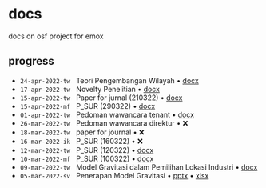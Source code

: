 # docs
docs on osf project for emox


## progress
+ `24-apr-2022-tw` &nbsp; Teori Pengembangan Wilayah &bull; [docx](https://osf.io/bxdf8/)
+ `17-apr-2022-tw` &nbsp; Novelty Penelitian &bull; [docx](https://osf.io/7bajc/)
+ `15-apr-2022-tw` &nbsp; Paper for jurnal (210322) &bull; [docx](https://osf.io/7nhaq/)
+ `15-apr-2022-mf` &nbsp; P_SUR (290322) &bull; [docx](https://osf.io/qzp2f/)
+ `01-apr-2022-tw` &nbsp; Pedoman wawancara tenant &bull; [docx](https://osf.io/jvf2b/)
+ `26-mar-2022-tw` &nbsp; Pedoman wawancara direktur &bull; :x:
+ `18-mar-2022-tw` &nbsp; paper for journal &bull; :x:
+ `16-mar-2022-ik` &nbsp; P_SUR (160322) &bull; :x:
+ `12-mar-2022-tw` &nbsp; P_SUR (120322) &bull; [docx](https://osf.io/mw4q7/)
+ `10-mar-2022-mf` &nbsp; P_SUR (100322) &bull; [docx](https://osf.io/63nsv/)
+ `09-mar-2022-tw` &nbsp; Model Gravitasi dalam Pemilihan Lokasi Industri &bull; [docx](https://osf.io/893fs/)
+ `05-mar-2022-sv` &nbsp; Penerapan Model Gravitasi &bull; [pptx](https://osf.io/9s3pk/) &bull; [xlsx](https://osf.io/y4zw6/)
